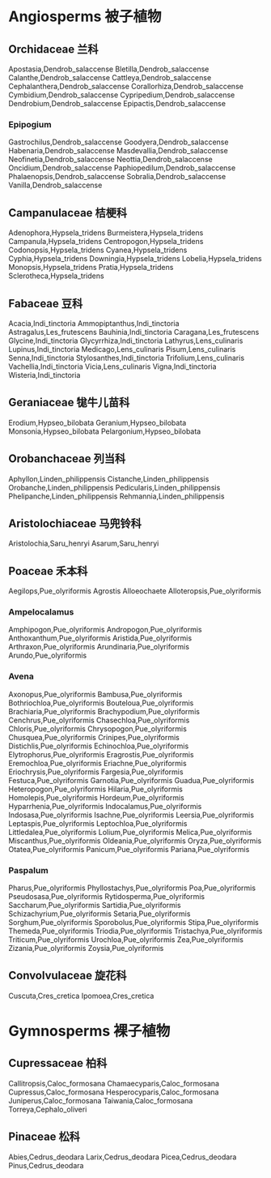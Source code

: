 # Angiosperms 被子植物
## Orchidaceae 兰科
Apostasia,Dendrob_salaccense
Bletilla,Dendrob_salaccense
Calanthe,Dendrob_salaccense
Cattleya,Dendrob_salaccense
Cephalanthera,Dendrob_salaccense
Corallorhiza,Dendrob_salaccense
Cymbidium,Dendrob_salaccense
Cypripedium,Dendrob_salaccense
Dendrobium,Dendrob_salaccense
Epipactis,Dendrob_salaccense
### Epipogium
Gastrochilus,Dendrob_salaccense
Goodyera,Dendrob_salaccense
Habenaria,Dendrob_salaccense
Masdevallia,Dendrob_salaccense
Neofinetia,Dendrob_salaccense
Neottia,Dendrob_salaccense
Oncidium,Dendrob_salaccense
Paphiopedilum,Dendrob_salaccense
Phalaenopsis,Dendrob_salaccense
Sobralia,Dendrob_salaccense
Vanilla,Dendrob_salaccense
## Campanulaceae 桔梗科
Adenophora,Hypsela_tridens
Burmeistera,Hypsela_tridens
Campanula,Hypsela_tridens
Centropogon,Hypsela_tridens
Codonopsis,Hypsela_tridens
Cyanea,Hypsela_tridens
Cyphia,Hypsela_tridens
Downingia,Hypsela_tridens
Lobelia,Hypsela_tridens
Monopsis,Hypsela_tridens
Pratia,Hypsela_tridens
Sclerotheca,Hypsela_tridens
## Fabaceae 豆科
Acacia,Indi_tinctoria
Ammopiptanthus,Indi_tinctoria
Astragalus,Les_frutescens
Bauhinia,Indi_tinctoria
Caragana,Les_frutescens
Glycine,Indi_tinctoria
Glycyrrhiza,Indi_tinctoria
Lathyrus,Lens_culinaris
Lupinus,Indi_tinctoria
Medicago,Lens_culinaris
Pisum,Lens_culinaris
Senna,Indi_tinctoria
Stylosanthes,Indi_tinctoria
Trifolium,Lens_culinaris
Vachellia,Indi_tinctoria
Vicia,Lens_culinaris
Vigna,Indi_tinctoria
Wisteria,Indi_tinctoria
## Geraniaceae 牻牛儿苗科
Erodium,Hypseo_bilobata
Geranium,Hypseo_bilobata
Monsonia,Hypseo_bilobata
Pelargonium,Hypseo_bilobata
## Orobanchaceae 列当科
Aphyllon,Linden_philippensis
Cistanche,Linden_philippensis
Orobanche,Linden_philippensis
Pedicularis,Linden_philippensis
Phelipanche,Linden_philippensis
Rehmannia,Linden_philippensis
## Aristolochiaceae 马兜铃科
Aristolochia,Saru_henryi
Asarum,Saru_henryi
## Poaceae 禾本科
Aegilops,Pue_olyriformis
Agrostis
Alloeochaete
Alloteropsis,Pue_olyriformis
### Ampelocalamus
Amphipogon,Pue_olyriformis
Andropogon,Pue_olyriformis
Anthoxanthum,Pue_olyriformis
Aristida,Pue_olyriformis
Arthraxon,Pue_olyriformis
Arundinaria,Pue_olyriformis
Arundo,Pue_olyriformis
### Avena
Axonopus,Pue_olyriformis
Bambusa,Pue_olyriformis
Bothriochloa,Pue_olyriformis
Bouteloua,Pue_olyriformis
Brachiaria,Pue_olyriformis
Brachypodium,Pue_olyriformis
Cenchrus,Pue_olyriformis
Chasechloa,Pue_olyriformis
Chloris,Pue_olyriformis
Chrysopogon,Pue_olyriformis
Chusquea,Pue_olyriformis
Crinipes,Pue_olyriformis
Distichlis,Pue_olyriformis
Echinochloa,Pue_olyriformis
Elytrophorus,Pue_olyriformis
Eragrostis,Pue_olyriformis
Eremochloa,Pue_olyriformis
Eriachne,Pue_olyriformis
Eriochrysis,Pue_olyriformis
Fargesia,Pue_olyriformis
Festuca,Pue_olyriformis
Garnotia,Pue_olyriformis
Guadua,Pue_olyriformis
Heteropogon,Pue_olyriformis
Hilaria,Pue_olyriformis
Homolepis,Pue_olyriformis
Hordeum,Pue_olyriformis
Hyparrhenia,Pue_olyriformis
Indocalamus,Pue_olyriformis
Indosasa,Pue_olyriformis
Isachne,Pue_olyriformis
Leersia,Pue_olyriformis
Leptaspis,Pue_olyriformis
Leptochloa,Pue_olyriformis
Littledalea,Pue_olyriformis
Lolium,Pue_olyriformis
Melica,Pue_olyriformis
Miscanthus,Pue_olyriformis
Oldeania,Pue_olyriformis
Oryza,Pue_olyriformis
Otatea,Pue_olyriformis
Panicum,Pue_olyriformis
Pariana,Pue_olyriformis
### Paspalum
Pharus,Pue_olyriformis
Phyllostachys,Pue_olyriformis
Poa,Pue_olyriformis
Pseudosasa,Pue_olyriformis
Rytidosperma,Pue_olyriformis
Saccharum,Pue_olyriformis
Sartidia,Pue_olyriformis
Schizachyrium,Pue_olyriformis
Setaria,Pue_olyriformis
Sorghum,Pue_olyriformis
Sporobolus,Pue_olyriformis
Stipa,Pue_olyriformis
Themeda,Pue_olyriformis
Triodia,Pue_olyriformis
Tristachya,Pue_olyriformis
Triticum,Pue_olyriformis
Urochloa,Pue_olyriformis
Zea,Pue_olyriformis
Zizania,Pue_olyriformis
Zoysia,Pue_olyriformis
## Convolvulaceae 旋花科
Cuscuta,Cres_cretica
Ipomoea,Cres_cretica

# Gymnosperms 裸子植物
## Cupressaceae 柏科
Callitropsis,Caloc_formosana
Chamaecyparis,Caloc_formosana
Cupressus,Caloc_formosana
Hesperocyparis,Caloc_formosana
Juniperus,Caloc_formosana
Taiwania,Caloc_formosana
Torreya,Cephalo_oliveri
## Pinaceae 松科
Abies,Cedrus_deodara
Larix,Cedrus_deodara
Picea,Cedrus_deodara
Pinus,Cedrus_deodara
